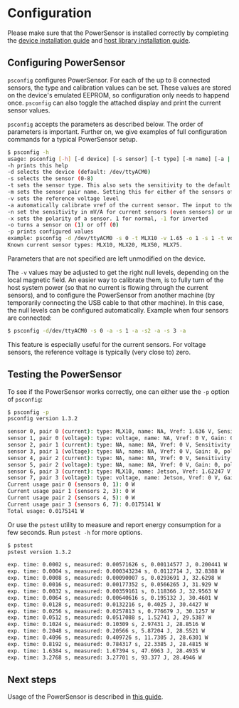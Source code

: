 # Configuration

Please make sure that the PowerSensor is installed correctly by completing the [device installation guide](INSTALLATION_DEVICE.md) and [host library installation guide](INSTALLATION_HOST.md).

## Configuring PowerSensor

`psconfig` configures PowerSensor. For each of the up to 8 connected sensors, the type and calibration values can be set. These values are stored on the device's emulated EEPROM, so configuration only needs to happend once. `psconfig` can also toggle the attached display and print the current sensor values.

`psconfig` accepts the parameters as described below.  The order of parameters is important.  Further on, we give examples of full configuration commands for a typical PowerSensor setup.

```bash
$ psconfig -h
usage: psconfig [-h] [-d device] [-s sensor] [-t type] [-m name] [-a | -v volt] [-n sensitivity] [-x polarity] [-o on/off] [-p]
-h prints this help
-d selects the device (default: /dev/ttyACM0)
-s selects the sensor (0-8)
-t sets the sensor type. This also sets the sensitivity to the default value if the sensor is of a type known to this programme (see list at the bottom of this help).
-m sets the sensor pair name. Setting this for either of the sensors of a pair sets the same pair name for both sensors
-v sets the reference voltage level
-a automatically calibrate vref of the current sensor. The input to the sensor must be zero volt or ampere
-n set the sensitivity in mV/A for current sensors (even sensors) or unitless gain for voltage sensors (odd sensors)
-x sets the polarity of a sensor. 1 for normal, -1 for inverted
-o turns a sensor on (1) or off (0)
-p prints configured values
example: psconfig -d /dev/ttyACM0 -s 0 -t MLX10 -v 1.65 -o 1 -s 1 -t voltage0 -v 0 -n 0.95 -o 1 -p
Known current sensor types: MLX10, MLX20, MLX50, MLX75.
```

Parameters that are not specified are left unmodified on the device.

The `-v` values may be adjusted to get the right null levels, depending on the local magnetic field.  An easier way to calibrate them, is to fully turn of the host system power (so that no current is flowing through the current sensors), and to configure the PowerSensor from another machine (by temporarily connecting the USB cable to that other machine).  In this case, the null levels can be configured automatically. Example when four sensors are connected:

```bash
$ psconfig -d/dev/ttyACM0 -s 0 -a -s 1 -a -s2 -a -s 3 -a
```

This feature is especially useful for the current sensors. For voltage sensors, the reference voltage is typically (very close to) zero.

## Testing the PowerSensor

To see if the PowerSensor works correctly, one can either use the `-p` option of `psconfig`:

```bash
$ psconfig -p
psconfig version 1.3.2

sensor 0, pair 0 (current): type: MLX10, name: NA, Vref: 1.636 V, Sensitivity: 120 mV/A, polarity: 1, Status: off
sensor 1, pair 0 (voltage): type: voltage, name: NA, Vref: 0 V, Gain: 0.091, polarity: 1, Status: off
sensor 2, pair 1 (current): type: NA, name: NA, Vref: 0 V, Sensitivity: 0 mV/A, polarity: 1, Status: off
sensor 3, pair 1 (voltage): type: NA, name: NA, Vref: 0 V, Gain: 0, polarity: 1, Status: off
sensor 4, pair 2 (current): type: NA, name: NA, Vref: 0 V, Sensitivity: 0 mV/A, polarity: 1, Status: off
sensor 5, pair 2 (voltage): type: NA, name: NA, Vref: 0 V, Gain: 0, polarity: 1, Status: off
sensor 6, pair 3 (current): type: MLX10, name: Jetson, Vref: 1.62247 V, Sensitivity: 120 mV/A, polarity: 1, Status: on
sensor 7, pair 3 (voltage): type: voltage, name: Jetson, Vref: 0 V, Gain: 0.0877, polarity: 1, Status: on
Current usage pair 0 (sensors 0, 1): 0 W
Current usage pair 1 (sensors 2, 3): 0 W
Current usage pair 2 (sensors 4, 5): 0 W
Current usage pair 3 (sensors 6, 7): 0.0175141 W
Total usage: 0.0175141 W
```

Or use the `pstest` utility to measure and report energy consumption for a few seconds. Run `pstest -h` for more options.

```bash
$ pstest
pstest version 1.3.2

exp. time: 0.0002 s, measured: 0.00571626 s, 0.00114577 J, 0.200441 W
exp. time: 0.0004 s, measured: 0.000343234 s, 0.0112714 J, 32.8388 W
exp. time: 0.0008 s, measured: 0.00090007 s, 0.0293691 J, 32.6298 W
exp. time: 0.0016 s, measured: 0.00177352 s, 0.0566265 J, 31.929 W
exp. time: 0.0032 s, measured: 0.00359161 s, 0.118366 J, 32.9563 W
exp. time: 0.0064 s, measured: 0.00640616 s, 0.195132 J, 30.4601 W
exp. time: 0.0128 s, measured: 0.0132216 s, 0.4025 J, 30.4427 W
exp. time: 0.0256 s, measured: 0.0257813 s, 0.776679 J, 30.1257 W
exp. time: 0.0512 s, measured: 0.0517088 s, 1.52741 J, 29.5387 W
exp. time: 0.1024 s, measured: 0.10309 s, 2.97431 J, 28.8516 W
exp. time: 0.2048 s, measured: 0.20566 s, 5.87204 J, 28.5521 W
exp. time: 0.4096 s, measured: 0.409726 s, 11.7305 J, 28.6301 W
exp. time: 0.8192 s, measured: 0.784317 s, 22.3385 J, 28.4815 W
exp. time: 1.6384 s, measured: 1.67394 s, 47.6963 J, 28.4935 W
exp. time: 3.2768 s, measured: 3.27701 s, 93.377 J, 28.4946 W
```

## Next steps

Usage of the PowerSensor is described in [this guide](USERGUIDE.md).
